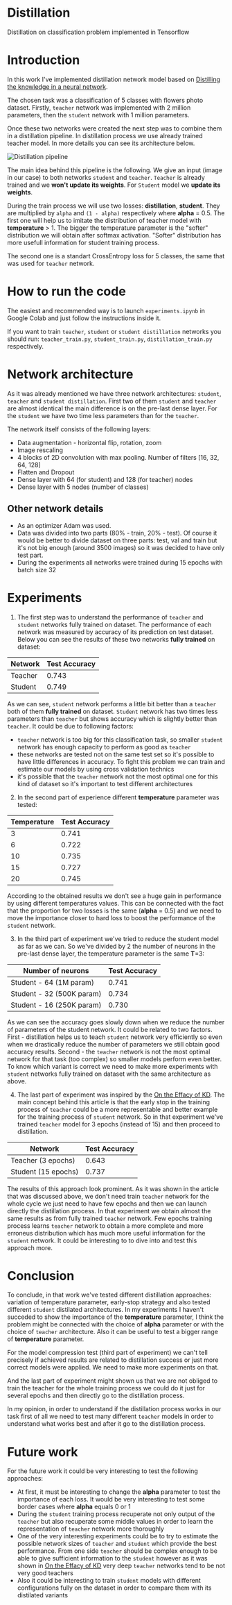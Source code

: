 # Distillation
Distillation on classification problem implemented in Tensorflow

# Introduction
In this work I've implemented distillation network model based on [Distilling the knowledge in a neural network](https://arxiv.org/abs/1503.02531). 

The chosen task was a classification of 5 classes with flowers photo dataset. Firstly, `teacher` network was implemented with 2 million parameters,
then the `student` network with 1 million parameters.

Once these two networks were created the next step was to combine them in a distillation pipeline. In distillation process we use already trained 
teacher model. In more details you can see its architecture below.

![Distillation pipeline](https://github.com/Denisoidd/Distillation/blob/master/images/architecture.PNG)

The main idea behind this pipeline is the following. We give an input (image in our case) to both networks 
`student` and `teacher`. `Teacher` is already trained and we **won't update its weights**. For `Student` 
model we **update its weights**. 

During the train process we will use two losses: **distillation**, **student**. They are multiplied by `alpha` and `(1 - alpha)` respectively where **alpha** = 0.5. The first one will help us to imitate the distribution of teacher model with **temperature** > 1. The bigger the temperature parameter is the "softer" distribution we will obtain after softmax activation. "Softer" distribution has more usefull information for student training process. 

The second one is a standart CrossEntropy loss for 5 classes, the same that was used for `teacher` network.

# How to run the code

The easiest and recommended way is to launch `experiments.ipynb` in Google Colab and just follow the instructions inside it.

If you want to train `teacher`, `student` or `student distillation` networks you should run: `teacher_train.py`, `student_train.py`, `distillation_train.py` respectively.

# Network architecture

As it was already mentioned we have three network architectures: `student`, `teacher` and `student distillation`. First two of them `student` and `teacher` are almost identical the main difference is on the pre-last dense layer. For the `student` we have two time less parameters than for the `teacher`. 

The network itself consists of the following layers:
* Data augmentation - horizontal flip, rotation, zoom
* Image rescaling
* 4 blocks of 2D convolution with max pooling. Number of filters [16, 32, 64, 128]
* Flatten and Dropout 
* Dense layer with 64 (for student) and 128 (for teacher) nodes
* Dense layer with 5 nodes (number of classes)

## Other network details

* As an optimizer Adam was used. 
* Data was divided into two parts (80% - train, 20% - test). Of course it would be better to divide dataset on three parts: test, val and train but it's not big enough (around 3500 images) so it was decided to have only test part.
* During the experiments all networks were trained during 15 epochs with batch size 32

# Experiments

1. The first step was to understand the performance of `teacher` and `student` networks fully trained on dataset. The performance of each network was measured by accuracy of its prediction on test dataset. 
Below you can see the results of these two networks **fully trained** on dataset:

Network | Test Accuracy
------------ | -------------
Teacher | 0.743
Student | 0.749

As we can see, `student` network performs a little bit better than a `teacher` both of them **fully trained** on dataset. `Student` network has two times less parameters than `teacher` but shows accuracy which is slightly better than `teacher`. 
It could be due to following factors:
* `teacher` network is too big for this classification task, so smaller `student` network has enough capacity to perform as good as `teacher`
* these networks are tested not on the same test set so it's possible to have little differences in accuracy. To fight this problem we can train and estimate our models by using cross validation technics 
* it's possible that the `teacher` network not the most optimal one for this kind of dataset so it's important to test different architectures

2. In the second part of experience different **temperature** parameter was tested:

Temperature | Test Accuracy
------------ | -------------
3 | 0.741
6 | 0.722
10 | 0.735
15 | 0.727
20 | 0.745

According to the obtained results we don't see a huge gain in performance by using different temperatures values. This can be connected with the fact that the proportion for two losses is the same (**alpha** = 0.5) and we need to move the importance closer to hard loss to boost the performance of the `student` network.

3. In the third part of experiment we've tried to reduce the student model as far as we can. So we've divided by 2 the number of neurons in the pre-last dense layer, the temperature parameter is the same **T**=3:

Number of neurons | Test Accuracy
------------ | -------------
Student - 64 (1M param)| 0.741
Student - 32 (500K param)| 0.734
Student - 16 (250K param)| 0.730

As we can see the accuracy goes slowly down when we reduce the number of parameters of the student network. It could be related to two factors. First - distillation helps us to teach `student` network very efficiently so even when we drastically reduce the number of parameters we still obtain good accuracy results. Second - the `teacher` network is not the most optimal network for that task (too complex) so smaller models perform even better. To know which variant is correct we need to make more experiments with `student` networks fully trained on dataset with the same architecture as above.

4. The last part of experiment was inspired by the [On the Effacy of KD](https://openaccess.thecvf.com/content_ICCV_2019/papers/Cho_On_the_Efficacy_of_Knowledge_Distillation_ICCV_2019_paper.pdf). The main concept behind this article is that the early stop in the training process of `teacher` could be a more representable and better example for the training process of `student` network. So in that experiment we've trained `teacher` model for 3 epochs (instead of 15) and then proceed to distillation.

Network | Test Accuracy
------------ | -------------
Teacher (3 epochs) | 0.643
Student (15 epochs)| 0.737

The results of this approach look prominent. As it was shown in the article that was discussed above, we don't need train `teacher` network for the whole cycle we just need to have few epochs and then we can launch directly the distillation process. In that experiment we obtain almost the same results as from fully trained `teacher` network. Few epochs training process learns `teacher` network to obtain a more complete and more erroneus distribution which has much more useful information for the `student` network. It could be interesting to to dive into and test this approach more.

# Conclusion

To conclude, in that work we've tested different distillation approaches: variation of temperature parameter, early-stop strategy and also tested different `student` distilated architectures. In my experiments I haven't succeded to show the importance of the **temperature** parameter, I think the problem might be connected with the choice of **alpha** parameter or with the choice of `teacher` architecture. Also it can be useful to test a bigger range of **temperature** parameter.

For the model compression test (third part of experiment) we can't tell precisely if achieved results are related to distillation success or just more correct models were applied. We need to make more experiments on that.

And the last part of experiment might shown us that we are not obliged to train the teacher for the whole training process we could do it just for several epochs and then directly go to the distillation process. 

In my opinion, in order to understand if the distillation process works in our task first of all we need to test many different `teacher` models in order to understand what works best and after it go to the distillation process. 

# Future work

For the future work it could be very interesting to test the following approaches:
* At first, it must be interesting to change the **alpha** parameter to test the importance of each loss. It would be very interesting to test some border cases where **alpha** equals 0 or 1
* During the `student` training process recuperate not only output of the `teacher` but also recuperate some middle values in order to learn the representation of `teacher` network more thoroughly 
* One of the very interesting experiments could be to try to estimate the possible network sizes of `teacher` and `student` which provide the best performance. From one side `teacher` should be complex enough to be able to give sufficient information to the `student` however as it was shown in [On the Effacy of KD](https://openaccess.thecvf.com/content_ICCV_2019/papers/Cho_On_the_Efficacy_of_Knowledge_Distillation_ICCV_2019_paper.pdf) very deep `teacher` networks tend to be not very good teachers
* Also it could be interesting to train `student` models with different configurations fully on the dataset in order to compare them with its distilated variants 
